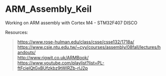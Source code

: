 # ARM_Assembly_Keil
 Working on ARM assembly with Cortex M4 - STM32F407 DISCO

Resources:     
> https://www.rose-hulman.edu/class/csse/csse132/1718a/  
> https://www.csie.ntu.edu.tw/~cyy/courses/assembly/08fall/lectures/handouts/  
> http://www.rigwit.co.uk/ARMBook/  
> https://www.youtube.com/playlist?list=PL-ftFcielQtGxBUfzkbz9tWlRZb-rlJ2p  